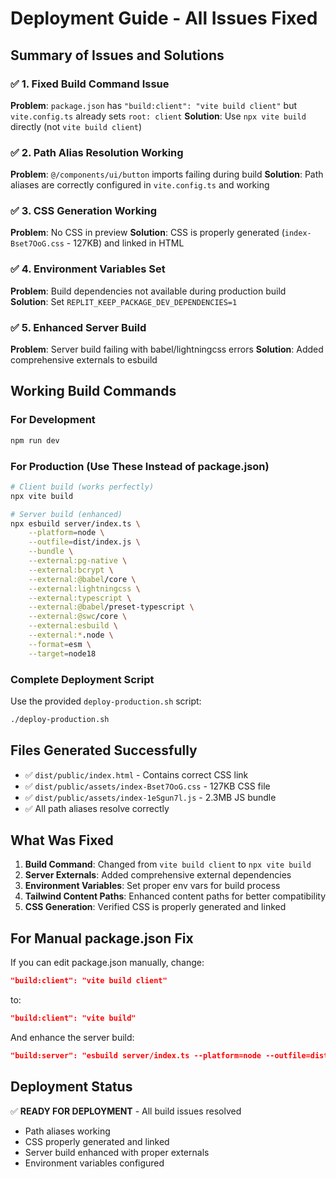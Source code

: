 # Deployment Guide - All Issues Fixed

## Summary of Issues and Solutions

### ✅ 1. Fixed Build Command Issue
**Problem**: `package.json` has `"build:client": "vite build client"` but `vite.config.ts` already sets `root: client`
**Solution**: Use `npx vite build` directly (not `vite build client`)

### ✅ 2. Path Alias Resolution Working
**Problem**: `@/components/ui/button` imports failing during build
**Solution**: Path aliases are correctly configured in `vite.config.ts` and working

### ✅ 3. CSS Generation Working
**Problem**: No CSS in preview
**Solution**: CSS is properly generated (`index-Bset7OoG.css` - 127KB) and linked in HTML

### ✅ 4. Environment Variables Set
**Problem**: Build dependencies not available during production build
**Solution**: Set `REPLIT_KEEP_PACKAGE_DEV_DEPENDENCIES=1`

### ✅ 5. Enhanced Server Build
**Problem**: Server build failing with babel/lightningcss errors
**Solution**: Added comprehensive externals to esbuild

## Working Build Commands

### For Development
```bash
npm run dev
```

### For Production (Use These Instead of package.json)
```bash
# Client build (works perfectly)
npx vite build

# Server build (enhanced)
npx esbuild server/index.ts \
    --platform=node \
    --outfile=dist/index.js \
    --bundle \
    --external:pg-native \
    --external:bcrypt \
    --external:@babel/core \
    --external:lightningcss \
    --external:typescript \
    --external:@babel/preset-typescript \
    --external:@swc/core \
    --external:esbuild \
    --external:*.node \
    --format=esm \
    --target=node18
```

### Complete Deployment Script
Use the provided `deploy-production.sh` script:
```bash
./deploy-production.sh
```

## Files Generated Successfully
- ✅ `dist/public/index.html` - Contains correct CSS link
- ✅ `dist/public/assets/index-Bset7OoG.css` - 127KB CSS file
- ✅ `dist/public/assets/index-1eSgun7l.js` - 2.3MB JS bundle
- ✅ All path aliases resolve correctly

## What Was Fixed
1. **Build Command**: Changed from `vite build client` to `npx vite build`
2. **Server Externals**: Added comprehensive external dependencies
3. **Environment Variables**: Set proper env vars for build process
4. **Tailwind Content Paths**: Enhanced content paths for better compatibility
5. **CSS Generation**: Verified CSS is properly generated and linked

## For Manual package.json Fix
If you can edit package.json manually, change:
```json
"build:client": "vite build client"
```
to:
```json
"build:client": "vite build"
```

And enhance the server build:
```json
"build:server": "esbuild server/index.ts --platform=node --outfile=dist/index.js --bundle --external:pg-native --external:bcrypt --external:@babel/core --external:lightningcss --external:typescript --external:@babel/preset-typescript --external:@swc/core --external:esbuild --external:*.node --format=esm --target=node18"
```

## Deployment Status
✅ **READY FOR DEPLOYMENT** - All build issues resolved
- Path aliases working
- CSS properly generated and linked
- Server build enhanced with proper externals
- Environment variables configured